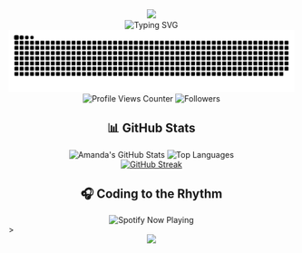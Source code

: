 <!-- Custom Animated Header with Enhanced Color Theme -->
<div align="center">
 <img src="https://capsule-render.vercel.app/api?type=waving&color=5C6BC0&height=250&section=header&text=👋%20Hello%2C%20I'm%20AMan%20Dangol!&fontSize=50&fontColor=FFFFFF&animation=fadeIn&fontAlignY=35" />
</div>

<!-- Custom Flutter-Themed Introduction -->
<div align="center">
  <img src="https://readme-typing-svg.demolab.com?font=Fira+Code&weight=600&size=28&duration=3000&pause=1000&color=5C6BC0&center=true&vCenter=true&random=false&width=750&lines=%F0%9F%91%A8%E2%80%8D%F0%9F%92%BB+Crafting+Flutter+apps+with+passion;%F0%9F%8E%AF+Pixel-perfect+UI%2C+smooth+UX;%F0%9F%9A%80+Building+for+mobile+%26+beyond;%F0%9F%92%A1+Always+learning%2C+always+coding" alt="Typing SVG" />
</div>


<!-- GitHub Contribution Snake Animation -->
<div align="center">
  <picture>
    <source media="(prefers-color-scheme: dark)" srcset="https://raw.githubusercontent.com/platane/snk/output/github-contribution-grid-snake-dark.svg">
    <source media="(prefers-color-scheme: light)" srcset="https://raw.githubusercontent.com/platane/snk/output/github-contribution-grid-snake.svg">
    <img alt="github contribution grid snake animation" src="https://raw.githubusercontent.com/platane/snk/output/github-contribution-grid-snake.svg">
  </picture>
</div>

<!-- Profile Views with Flutter Icon -->
<div align="center">
  <img src="https://komarev.com/ghpvc/?username=amandangol&style=for-the-badge&color=5C6BC0" alt="Profile Views Counter"/>
  <img src="https://img.shields.io/github/followers/amandangol?style=for-the-badge&color=5C6BC0" alt="Followers"/>
</div>

<!-- About Me Section with Flutter Theme -->
<!-- <h2 align="center">📱 About Me</h2>
<div align="center">
  <img align="right" height="270" width="350" src="https://cdn.dribbble.com/users/1162077/screenshots/5403918/media/d5dccb5d5818cba2c8fa0cb15fb578b3.gif" alt="Flutter Animation"/>
  
  ### Hi there, Flutter enthusiasts! 👋
  
  - 🔭 I'm crafting **pixel-perfect Android experiences**
  - 🌱 Currently mastering **Flutter state management & animations**
  - 💬 Ask me about **Flutter development & UI design**
  - 📲 Specializing in beautiful Android apps
  - ⚡ Fun fact: **I debug in my dreams!**
  - 🔗 Portfolio: [amandangol.dev](https://amandangol.dev)
</div>

<!-- Tech Stack - Flutter Developer Edition -->
<!--
<h2 align="center">⚙️ Tech Stack & Tools</h2>
 
 
<!-- Custom Stats Section with Flutter Theme -->
<h2 align="center">📊 GitHub Stats</h2>
<div align="center">
  <img height="180em" src="https://github-readme-stats.vercel.app/api?username=amandangol&show_icons=true&theme=tokyonight&bg_color=5C6BC0&title_color=FFFFFF&text_color=FFFFFF&icon_color=E3F2FD&hide_border=true" alt="Amanda's GitHub Stats"/>
  <img height="180em" src="https://github-readme-stats.vercel.app/api/top-langs/?username=amandangol&layout=compact&theme=tokyonight&bg_color=5C6BC0&title_color=FFFFFF&text_color=FFFFFF&hide_border=true" alt="Top Languages"/>
</div>

<!-- GitHub Streak Stats (As Requested) -->
<div align="center">
  <a href="https://git.io/streak-stats">
    <img src="https://streak-stats.demolab.com/?user=amandangol" alt="GitHub Streak" />
  </a>
</div>

<!-- Contribution Graph with Enhanced Theme -->
<!--
<h2 align="center">📈 Contribution Graph</h2>
<div align="center">
  <img src="https://github-readme-activity-graph.vercel.app/graph?username=amandangol&bg_color=5C6BC0&color=FFFFFF&line=E3F2FD&point=FFFFFF&area=true&hide_border=true" alt="Contribution Graph"/>
</div>

<!-- Flutter Developer Achievements -->
<!--
<h2 align="center">🏆 Developer Achievements</h2>
<div align="center">
  <img src="https://github-profile-trophy.vercel.app/?username=amandangol&theme=nord&no-frame=true&no-bg=true&column=7" alt="GitHub Trophies"/>
</div>

<!-- Flutter Code Snippet -->
<!--
<h2 align="center">💻 Flutter Code Snippet</h2>

```dart
class AmandaNgol extends FlutterDeveloper {
  final String name = 'Amanda Ngol';
  final String role = 'Flutter Android Developer';
  final List<String> languages = ['Dart', 'Kotlin', 'JavaScript'];
  
  List<String> dailyRoutine() {
    return [
      'Design beautiful user interfaces 🎨',
      'Build seamless Android experiences 📱',
      'Optimize app performance 🚀',
      'Explore new Flutter packages 📦',
      'Commit code before midnight 💻'
    ];
  }
  
  Widget build(BuildContext context) {
    return MaterialApp(
      theme: ThemeData(
        primaryColor: Color(0xFF5C6BC0),
        brightness: Brightness.light,
      ),
      home: ProfilePage(
        developer: this,
        projects: myProjects,
        onConnect: () => connectWithMe(),
      ),
    );
  }
}
```

<!-- Connect With Me - Mobile Dev Style -->
<!--
<h2 align="center">📲 Let's Connect</h2>
<div align="center">
  <a href="https://linkedin.com/in/amandangol" target="_blank">
    <img src="https://img.shields.io/badge/LinkedIn-0077B5?style=for-the-badge&logo=linkedin&logoColor=white" alt="LinkedIn"/>
  </a>
  <a href="https://twitter.com/amandangol" target="_blank">
    <img src="https://img.shields.io/badge/Twitter-1DA1F2?style=for-the-badge&logo=twitter&logoColor=white" alt="Twitter"/>
  </a>
  <a href="https://medium.com/@amandangol" target="_blank">
    <img src="https://img.shields.io/badge/Medium-12100E?style=for-the-badge&logo=medium&logoColor=white" alt="Medium"/>
  </a>
  <a href="https://dev.to/amandangol" target="_blank">
    <img src="https://img.shields.io/badge/dev.to-0A0A0A?style=for-the-badge&logo=devdotto&logoColor=white" alt="Dev.to"/>
  </a>
  <a href="mailto:amanda@example.com">
    <img src="https://img.shields.io/badge/Email-D14836?style=for-the-badge&logo=gmail&logoColor=white" alt="Email"/>
  </a>
</div>

<!-- Spotify Now Playing with Flutter Theme -->
<h2 align="center">🎧 Coding to the Rhythm</h2>
<div align="center">
  <img src="https://spotify-github-profile.vercel.app/api/view?uid=amandangol&cover_image=true&theme=novatorem&show_offline=false&background_color=0553B1&interchange=true&bar_color=A9E8FF&bar_color_cover=false" alt="Spotify Now Playing"/>
</div>
>

<!-- Custom Animated Footer -->
<div align="center">
  <img src="https://capsule-render.vercel.app/api?type=waving&color=5C6BC0&height=120&section=footer" />
</div>
